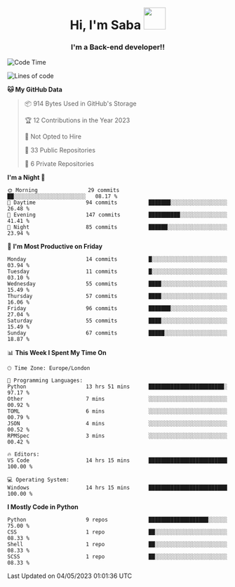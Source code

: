 <h1 align="center">Hi, I'm Saba <img src="https://media.giphy.com/media/EdB2g3VFDoKs57oe1w/giphy.gif" width="50"></h1>
<h3 align="center">I'm a Back-end developer!!</h3>

<!--START_SECTION:waka-->
![Code Time](http://img.shields.io/badge/Code%20Time-661%20hrs%201%20min-blue)

![Lines of code](https://img.shields.io/badge/From%20Hello%20World%20I%27ve%20Written-28.2%20thousand%20lines%20of%20code-blue)

**🐱 My GitHub Data** 

> 📦 914 Bytes Used in GitHub's Storage 
 > 
> 🏆 12 Contributions in the Year 2023
 > 
> 🚫 Not Opted to Hire
 > 
> 📜 33 Public Repositories 
 > 
> 🔑 6 Private Repositories 
 > 
**I'm a Night 🦉** 

```text
🌞 Morning                29 commits          ██░░░░░░░░░░░░░░░░░░░░░░░   08.17 % 
🌆 Daytime                94 commits          ███████░░░░░░░░░░░░░░░░░░   26.48 % 
🌃 Evening                147 commits         ██████████░░░░░░░░░░░░░░░   41.41 % 
🌙 Night                  85 commits          ██████░░░░░░░░░░░░░░░░░░░   23.94 % 
```
📅 **I'm Most Productive on Friday** 

```text
Monday                   14 commits          █░░░░░░░░░░░░░░░░░░░░░░░░   03.94 % 
Tuesday                  11 commits          █░░░░░░░░░░░░░░░░░░░░░░░░   03.10 % 
Wednesday                55 commits          ████░░░░░░░░░░░░░░░░░░░░░   15.49 % 
Thursday                 57 commits          ████░░░░░░░░░░░░░░░░░░░░░   16.06 % 
Friday                   96 commits          ███████░░░░░░░░░░░░░░░░░░   27.04 % 
Saturday                 55 commits          ████░░░░░░░░░░░░░░░░░░░░░   15.49 % 
Sunday                   67 commits          █████░░░░░░░░░░░░░░░░░░░░   18.87 % 
```


📊 **This Week I Spent My Time On** 

```text
🕑︎ Time Zone: Europe/London

💬 Programming Languages: 
Python                   13 hrs 51 mins      ████████████████████████░   97.17 % 
Other                    7 mins              ░░░░░░░░░░░░░░░░░░░░░░░░░   00.92 % 
TOML                     6 mins              ░░░░░░░░░░░░░░░░░░░░░░░░░   00.79 % 
JSON                     4 mins              ░░░░░░░░░░░░░░░░░░░░░░░░░   00.52 % 
RPMSpec                  3 mins              ░░░░░░░░░░░░░░░░░░░░░░░░░   00.42 % 

🔥 Editors: 
VS Code                  14 hrs 15 mins      █████████████████████████   100.00 % 

💻 Operating System: 
Windows                  14 hrs 15 mins      █████████████████████████   100.00 % 
```

**I Mostly Code in Python** 

```text
Python                   9 repos             ███████████████████░░░░░░   75.00 % 
CSS                      1 repo              ██░░░░░░░░░░░░░░░░░░░░░░░   08.33 % 
Shell                    1 repo              ██░░░░░░░░░░░░░░░░░░░░░░░   08.33 % 
SCSS                     1 repo              ██░░░░░░░░░░░░░░░░░░░░░░░   08.33 % 
```




 Last Updated on 04/05/2023 01:01:36 UTC
<!--END_SECTION:waka-->
